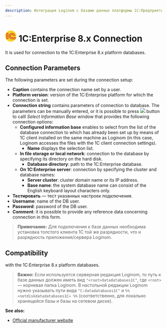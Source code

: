 ```yaml
---
description: Интеграция Loginom с базами данных платформы 1С:Предприятие 8.х. Параметры подключения. Совместимость.
---
```


# ![ ](./../../../images/icons/common/data-sources/crm-1cv8_default.svg) 1C:Enterprise 8.x Connection

It is used for connection to the 1C:Enterprise 8.x platform databases.

## Connection Parameters

The following parameters are set during the connection setup:

* **Caption** contains the connection name set by a user.
* **Platform version**: version of the 1C:Enterprise platform for which the connection is set.
* **Connection string** contains parameters of connection to database. The parameters can be manually entered, or it is possible to press ![ ](./../../../images/extjs-theme/form/open-trigger/open-trigger_default.svg) button to calll *Select Information Base* window that provides the following connection options:
   * **Configured information base** enables to select from the list of the database connection to which has already been set up by means of 1С client installed on the same machine as Loginom (in this case, Loginom accesses the files with the 1С client connection settings).
      * **Name** displays the selection list.
   * **In file storage or local network**: connection to the database by specifying its directory on the hard disk.
      * **Database directory**: path to the 1C:Enterprise database.
   * **On 1C:Enterprise server**: connection by specifying the cluster and database names:
      * **Server cluster**: cluster domain name or its IP address.
      * **Base name**: the system database name can consist of the English keyboard layout characters only.
* **Тестировать** — тест указанных настроек подключения.
* **Username**: name of the DB user.
* **Password**: password of the DB user.
* **Comment**: it is possible to provide any reference data concerning connection in this form.

> **Примечание:** Для подключения ​к базе данных необходима установка толстого клиента 1С той же разрядности, что и разрядность приложения/сервера Loginom.

## Compatibility

with the 1C:Enterprise 8.x platform databases.

> **Важно:** Если используется серверная редакция Loginom, то путь к базе данных должен иметь вид `"<root>datadatabases1C"`, где `<root>` — корневая папка Loginom. В настольной редакции Loginom нужно указывать пути вида `"C:datadatabases1C"` и `%% «netdiskdatadatabases1C» %%` (соответственно, для локально хранящейся базы и базы на сетевом диске).

**See also:**

* [Official manufacturer website](http://v8.1c.ru/)
